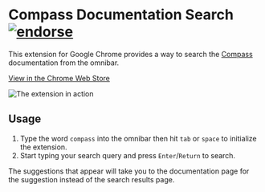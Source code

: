 # Compass Documentation Search [![endorse](https://api.coderwall.com/carwin/endorsecount.png)](https://coderwall.com/carwin)

This extension for Google Chrome provides a way to search the
[Compass](http://compass-style.org) documentation from the omnibar.

[View in the Chrome Web
Store](https://chrome.google.com/webstore/detail/compass-documentation-sea/eiikanipkfnfcbmnaljbmckjpbdogakj)

![The extension in action](https://f.cloud.github.com/assets/715967/628445/f33717c8-d0b3-11e2-85d7-58aa9dbd6778.png)

## Usage

  1. Type the word `compass` into the omnibar then hit `tab` or `space` to
     initialize the extension.
  2. Start typing your search query and press `Enter`/`Return` to search.

The suggestions that appear will take you to the documentation page for the
suggestion instead of the search results page.
